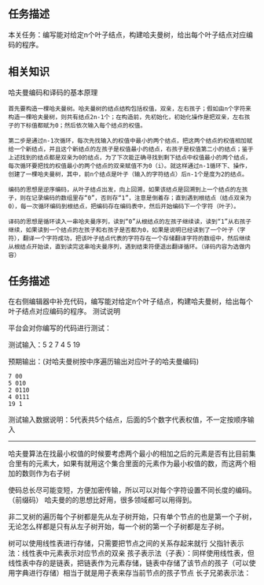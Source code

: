 ## 任务描述

本关任务：编写能对给定n个叶子结点，构建哈夫曼树，给出每个叶子结点对应编码的程序。
## 相关知识
哈夫曼编码和译码的基本原理

    首先要构造一棵哈夫曼树。哈夫曼树的结点结构包括权值，双亲，左右孩子；假如由n个字符来构造一棵哈夫曼树，则共有结点2n-1个；在构造前，先初始化，初始化操作是把双亲，左右孩子的下标值都赋为0；然后依次输入每个结点的权值。

    第二步是通过n-1次循环，每次先找输入的权值中最小的两个结点，把这两个结点的权值相加赋给一个新结点，并且这个新结点的左孩子是权值最小的结点，右孩子是权值第二小的结点；鉴于上述找到的结点都是双亲为0的结点，为了下次能正确寻找到剩下结点中权值最小的两个结点，每次循环要把找的权值最小的两个结点的双亲赋值不为0（i）。就这样通过n-1循环下、操作，创建了一棵哈夫曼树，其中，前n个结点是叶子（输入的字符结点）后n-1个是度为2的结点。

    编码的思想是逆序编码，从叶子结点出发，向上回溯，如果该结点是回溯到上一个结点的左孩子，则在记录编码的数组里存“0”，否则存“1”，注意是倒着存；直到遇到根结点（结点双亲为0），每一次循环编码到根结点，把编码存在编码表中，然后开始编码下一个字符（叶子）。

    译码的思想是循环读入一串哈夫曼序列，读到“0”从根结点的左孩子继续读，读到“1”从右孩子继续，如果读到一个结点的左孩子和右孩子是否都为0，如果是说明已经读到了一个叶子（字符），翻译一个字符成功，把该叶子结点代表的字符存在一个存储翻译字符的数组中，然后继续从根结点开始读，直到读完这串哈夫曼序列，遇到结束符便退出翻译循环。（译码内容为选做内容）

## 任务描述

在右侧编辑器中补充代码，编写能对给定n个叶子结点，构建哈夫曼树，给出每个叶子结点对应编码的程序。
测试说明

平台会对你编写的代码进行测试：

测试输入：5 2 7 4 5 19

预期输出：(对哈夫曼树按中序遍历输出对应叶子的哈夫曼编码)

    7 00
    5 010
    2 0110
    4 0111
    19 1

测试输入数据说明：5代表共5个结点，后面的5个数字代表权值，不一定按顺序输入

---

哈夫曼算法在找最小权值的时候要考虑两个最小的相加之后的元素是否有比目前集合里有的元素大，如果有就用这个集合里面的元素作为最小权值的数，而这两个相加的数则作为右子树

使码总长尽可能变短，方便加密传输，所以可以对每个字符设置不同长度的编码。（前缀码）
哈夫曼的的思想比好用，很多领域都可以用得到。

非二叉树的遍历每个子树都是先从左子树开始，只有单个节点的也是第一个子树，无论怎么样都是只有从左子树开始，每一个树的第一个子树都是左子树。

树可以使用线性表进行存储，只需要把节点之间的关系存起来就行
父指针表示法：线性表中元素表示对应节点的双亲
孩子表示法（子表）：同样使用线性表，但线性表中存的是链表，把链表作为元素存储，链表中存储了该节点的孩子（可以使用字典进行存储）相当于就是用子表来存当前节点的孩子节点
长子兄弟表示法：
